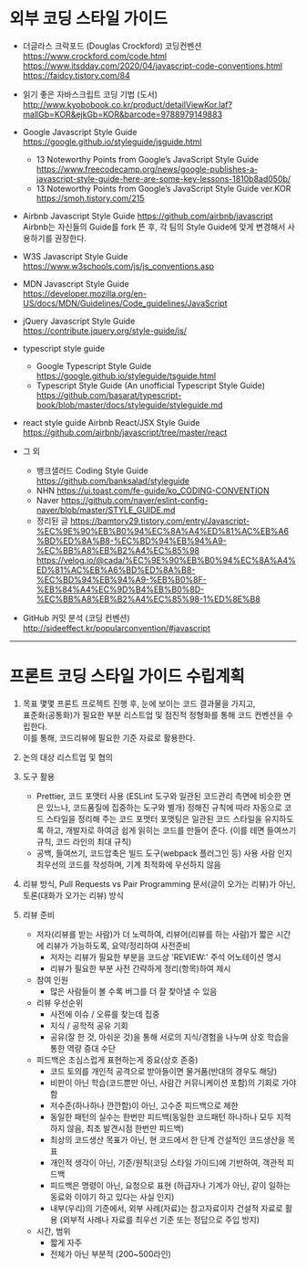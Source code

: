 # 외부 코딩 스타일 가이드
- 더글라스 크락포드 (Douglas Crockford) 코딩컨벤션
https://www.crockford.com/code.html   
https://www.itsdday.com/2020/04/javascript-code-conventions.html   
https://faidcy.tistory.com/84   

- 읽기 좋은 자바스크립트 코딩 기법 (도서)
http://www.kyobobook.co.kr/product/detailViewKor.laf?mallGb=KOR&ejkGb=KOR&barcode=9788979149883  

- Google Javascript Style Guide
https://google.github.io/styleguide/jsguide.html    
    - 13 Noteworthy Points from Google’s JavaScript Style Guide 
        https://www.freecodecamp.org/news/google-publishes-a-javascript-style-guide-here-are-some-key-lessons-1810b8ad050b/  
    - 13 Noteworthy Points from Google’s JavaScript Style Guide ver.KOR 
        https://smoh.tistory.com/215  

- Airbnb Javascript Style Guide
https://github.com/airbnb/javascript   
Airbnb는 자신들의 Guide를 fork 뜬 후, 각 팀의 Style Guide에 맞게 변경해서 사용하기를 권장한다.  

- W3S Javascript Style Guide
https://www.w3schools.com/js/js_conventions.asp   

- MDN Javascript Style Guide  
https://developer.mozilla.org/en-US/docs/MDN/Guidelines/Code_guidelines/JavaScript   

- jQuery Javascript Style Guide  
https://contribute.jquery.org/style-guide/js/   

- typescript style guide  
    - Google Typescript Style Guide  
        https://google.github.io/styleguide/tsguide.html   
    - Typescript Style Guide (An unofficial Typescript Style Guide)
        https://github.com/basarat/typescript-book/blob/master/docs/styleguide/styleguide.md  

- react style guide
Airbnb React/JSX Style Guide  
https://github.com/airbnb/javascript/tree/master/react  

- 그 외
    - 뱅크샐러드 Coding Style Guide 
        https://github.com/banksalad/styleguide 
    - NHN 
        https://ui.toast.com/fe-guide/ko_CODING-CONVENTION
    - Naver
        https://github.com/naver/eslint-config-naver/blob/master/STYLE_GUIDE.md
    - 정리된 글
        https://bamtory29.tistory.com/entry/Javascript-%EC%9E%90%EB%B0%94%EC%8A%A4%ED%81%AC%EB%A6%BD%ED%8A%B8-%EC%BD%94%EB%94%A9-%EC%BB%A8%EB%B2%A4%EC%85%98  
        https://velog.io/@cada/%EC%9E%90%EB%B0%94%EC%8A%A4%ED%81%AC%EB%A6%BD%ED%8A%B8-%EC%BD%94%EB%94%A9-%EB%B0%8F-%EB%84%A4%EC%9D%B4%EB%B0%8D-%EC%BB%A8%EB%B2%A4%EC%85%98-1%ED%8E%B8  

- GitHub 커밋 분석 (코딩 컨벤션)
http://sideeffect.kr/popularconvention/#javascript  

-----

# 프론트 코딩 스타일 가이드 수립계획 
1. 목표
몇몇 프론트 프로젝트 진행 후, 눈에 보이는 코드 결과물을 가지고,  
표준화(공통화)가 필요한 부분 리스트업 및 점진적 정형화를 통해 코드 컨벤션을 수립한다.  
이를 통해, 코드리뷰에 필요한 기준 자료로 활용한다.  

2. 논의 대상 리스트업 및 협의

3. 도구 활용
    - Prettier, 코드 포맷터 사용 (ESLint 도구와 일관된 코드관리 측면에 비슷한 면은 있느나, 코드품질에 집중하는 도구와 별개)
        정해진 규칙에 따라 자동으로 코드 스타일을 정리해 주는 코드 포맷터
        포맷팅은 일관된 코드 스타일을 유지하도록 하고, 개발자로 하여금 쉽게 읽히는 코드를 만들어 준다. (이를 테면 들여쓰기 규칙, 코드 라인의 최대 규칙)
    - 공백, 들여쓰기, 코드압축은 빌드 도구(webpack 플러그인 등) 사용
        사람 인지 최우선의 코드를 작성하며, 기계 최적화에 우선하지 않음

4. 리뷰 방식, Pull Requests vs Pair Programming
문서(글이 오가는 리뷰)가 아닌, 토론(대화가 오가는 리뷰) 방식

5. 리뷰 준비
    - 저자(리뷰를 받는 사람)가 더 노력하여, 리뷰어(리뷰를 하는 사람)가 짧은 시간에 리뷰가 가능하도록, 요약/정리하여 사전준비  
        - 저자는 리뷰가 필요한 부분을 코드상 'REVIEW:' 주석 어노테이션 명시
        - 리뷰가 필요한 부분 사전 간략하게 정리(항목)하여 제시
    - 참여 인원
        - 많은 사람들이 볼 수록 버그를 더 잘 찾아낼 수 있음
    - 리뷰 우선순위
        - 사전에 이슈 / 오류를 찾는데 집중
        - 지식 / 공학적 공유 기회
        - 공유(잘 한 것, 아쉬운 것)을 통해 서로의 지식/경험을 나누며 상호 학습을 통한 역량 증대 수단
    - 피드백은 조심스럽게 표현하는게 중요(상호 존중)
        - 코드 토의를 개인적 공격으로 받아들이면 물거품(반대의 경우도 해당)
        - 비판이 아닌 학습(코드뿐만 아닌, 사람간 커뮤니케이션 포함)의 기회로 가야함
        - 저수준(하나하나 깐깐함)이 아닌, 고수준 피드백으로 제한
        - 동일한 패턴의 실수는 한번만 피드백(동일한 코드패턴 하나하나 모두 지적하지 않음, 최초 발견시점 한번만 피드백)
        - 최상의 코드생산 목표가 아닌, 현 코드에서 한 단계 건설적인 코드생산을 목표
        - 개인적 생각이 아닌, 기준/원칙(코딩 스타일 가이드)에 기반하여, 객관적 피드백
        - 피드백은 명령이 아닌, 요청으로 표현 (하급자나 기계가 아닌, 같이 일하는 동료와 이야기 하고 있다는 사실 인지)
        - 내부(우리)의 기준에서, 외부 사례(자료)는 참고자료이자 건설적 자료로 활용 (외부적 사례나 자료를 최우선 기준 또는 정답으로 주입 방지)
    - 시간, 범위
        - 짧게 자주
        - 전체가 아닌 부분적 (200~500라인)